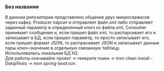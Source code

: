 ### Без названия
В данном репозитории представлено общение двух микросервисов через кафку. Producer парсит и отправляет файл.xml либо отправляет заданный параметр в определенный ключ из файла.xml, Consumer принимает сообщение и, если пришел файл.xml, то распарсивает его и записывает в БД, если пришел параметр, то просто записывает его, если пришел формат JSON, то распрасивает JSON и записывает данные пары ключ-значение в отдельную связанную таблицу.
<br />
Использовалась локальная БД H2.
<br />
Для работы скачивайте проект -> генерите токен -> mvn clean install -DskipTests -> mvn spring-boot:run.
